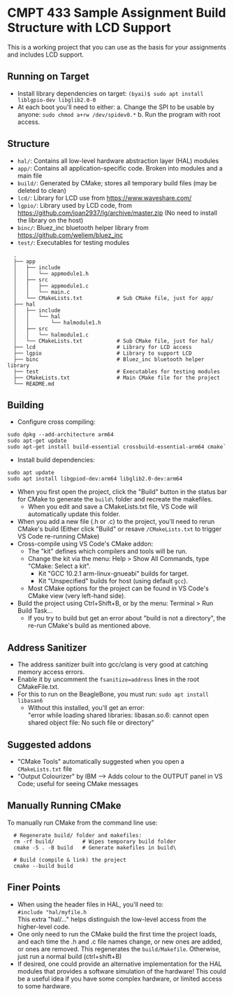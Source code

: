 # CMPT 433 Sample Assignment Build Structure with LCD Support

This is a working project that you can use as the basis for your assignments and includes LCD support.


## Running on Target

* Install library dependencies on target:
  `(byai)$ sudo apt install liblgpio-dev libglib2.0-0`
* At each boot you'll need to either:
  a. Change the SPI to be usable by anyone:
     `sudo chmod a+rw /dev/spidev0.*`
  b. Run the program with root access.

## Structure

- `hal/`:   Contains all low-level hardware abstraction layer (HAL) modules
- `app/`:   Contains all application-specific code. Broken into modules and a main file
- `build/`: Generated by CMake; stores all temporary build files (may be deleted to clean)
- `lcd/`:   Library for LCD use from https://www.waveshare.com/
- `lgpio/`: Library used by LCD code, from https://github.com/joan2937/lg/archive/master.zip
            (No need to install the library on the host)
- `binc/`: Bluez_inc bluetooth helper library from https://github.com/weliem/bluez_inc
- `test/`: Executables for testing modules

```
  .
  ├── app
  │   ├── include
  │   │   └── appmodule1.h
  │   ├── src
  │   │   ├── appmodule1.c
  │   │   └── main.c
  │   └── CMakeLists.txt           # Sub CMake file, just for app/
  ├── hal
  │   ├── include
  │   │   └── hal
  │   │       └── halmodule1.h
  │   ├── src
  │   │   └── halmodule1.c
  │   └── CMakeLists.txt           # Sub CMake file, just for hal/
  ├── lcd                          # Library for LCD access
  ├── lgpio                        # Library to support LCD
  ├── binc                         # Bluez_inc bluetooth helper library
  ├── test                         # Executables for testing modules
  ├── CMakeLists.txt               # Main CMake file for the project
  └── README.md
```  

## Building
- Configure cross compiling:
```
sudo dpkg --add-architecture arm64
sudo apt-get update
sudo apt-get install build-essential crossbuild-essential-arm64 cmake`
```
- Install build dependencies:
```
sudo apt update
sudo apt install libgpiod-dev:arm64 libglib2.0-dev:arm64
```
- When you first open the project, click the "Build" button in the status bar for CMake to generate the `build\` folder and recreate the makefiles.
  - When you edit and save a CMakeLists.txt file, VS Code will automatically update this folder.
- When you add a new file (.h or .c) to the project, you'll need to rerun CMake's build
  (Either click "Build" or resave `/CMakeLists.txt` to trigger VS Code re-running CMake)
- Cross-compile using VS Code's CMake addon:
  - The "kit" defines which compilers and tools will be run.
  - Change the kit via the menu: Help > Show All Commands, type "CMake: Select a kit".
    - Kit "GCC 10.2.1 arm-linux-gnueabi" builds for target.
    - Kit "Unspecified" builds for host (using default `gcc`).
  - Most CMake options for the project can be found in VS Code's CMake view (very left-hand side).
- Build the project using Ctrl+Shift+B, or by the menu: Terminal > Run Build Task...
  - If you try to build but get an error about "build is not a directory", the re-run CMake's build as mentioned above.



## Address Sanitizer

- The address sanitizer built into gcc/clang is very good at catching memory access errors.
- Enable it by uncomment the `fsanitize=address` lines in the root CMakeFile.txt.
- For this to run on the BeagleBone, you must run:
  `sudo apt install libasan6`
  - Without this installed, you'll get an error:   
    "error while loading shared libraries: libasan.so.6: cannot open shared object file: No such file or directory"

## Suggested addons

- "CMake Tools" automatically suggested when you open a `CMakeLists.txt` file
- "Output Colourizer" by IBM 
    --> Adds colour to the OUTPUT panel in VS Code; useful for seeing CMake messages

## Manually Running CMake

To manually run CMake from the command line use:

```shell
  # Regenerate build/ folder and makefiles:
  rm -rf build/         # Wipes temporary build folder
  cmake -S . -B build   # Generate makefiles in build\

  # Build (compile & link) the project
  cmake --build build
```

## Finer Points

- When using the header files in HAL, you'll need to:  
  `#include "hal/myfile.h`  
  This extra "hal/..." helps distinguish the low-level access from the higher-level code.
- One only need to run the CMake build the first time the project loads, and each time the .h and .c file names change, or new ones are added, or ones are removed. This regenerates the `build/Makefile`. Otherwise, just run a normal build (ctrl+shift+B)
- If desired, one could provide an alternative implementation for the HAL modules that provides a software simulation of the hardware! This could be a useful idea if you have some complex hardware, or limited access to some hardware.
